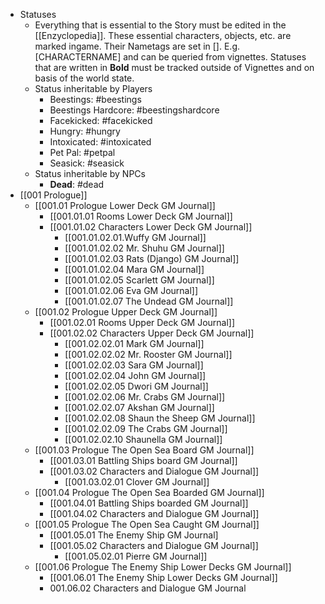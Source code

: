 - Statuses
	- Everything that is essential to the Story must be edited in the [[Enzyclopedia]]. These essential characters, objects, etc.  are marked ingame. Their Nametags are set in []. E.g. [CHARACTERNAME] and can be queried from vignettes. Statuses that are written in **Bold** must be tracked outside of Vignettes and on basis of the world state.
	- Status inheritable by Players
		- Beestings: #beestings
		- Beestings Hardcore: #beestingshardcore
		- Facekicked: #facekicked
		- Hungry: #hungry
		- Intoxicated: #intoxicated
		- Pet Pal: #petpal
		- Seasick: #seasick
	- Status inheritable by NPCs
		- **Dead**: #dead
- [[001 Prologue]]
	- [[001.01 Prologue Lower Deck GM Journal]]
		- [[001.01.01 Rooms Lower Deck GM Journal]]
		- [[001.01.02 Characters Lower Deck GM Journal]]
			- [[001.01.02.01.Wuffy GM Journal]]
			- [[001.01.02.02 Mr. Shuhu GM Journal]]
			- [[001.01.02.03 Rats (Django) GM Journal]]
			- [[001.01.02.04 Mara GM Journal]]
			- [[001.01.02.05 Scarlett GM Journal]]
			- [[001.01.02.06 Eva GM Journal]]
			- [[001.01.02.07 The Undead GM Journal]]
	- [[001.02 Prologue Upper Deck GM Journal]]
		- [[001.02.01 Rooms Upper Deck GM Journal]]
		- [[001.02.02 Characters Upper Deck GM Journal]]
			- [[001.02.02.01 Mark GM Journal]]
			- [[001.02.02.02 Mr. Rooster GM Journal]]
			- [[001.02.02.03 Sara GM Journal]]
			- [[001.02.02.04 John GM Journal]]
			- [[001.02.02.05 Dwori GM Journal]]
			- [[001.02.02.06 Mr. Crabs GM Journal]]
			- [[001.02.02.07 Akshan GM Journal]]
			- [[001.02.02.08 Shaun the Sheep GM Journal]]
			- [[001.02.02.09 The Crabs GM Journal]]
			- [[001.02.02.10 Shaunella GM Journal]]
	- [[001.03 Prologue The Open Sea Board GM Journal]]
		- [[001.03.01 Battling Ships board GM Journal]]
		- [[001.03.02 Characters and Dialogue GM Journal]]
			- [[001.03.02.01 Clover GM Journal]]
	- [[001.04 Prologue The Open Sea Boarded GM Journal]]
		- [[001.04.01 Battling Ships boarded GM Journal]]
		- [[001.04.02 Characters and Dialogue GM Journal]]
	- [[001.05 Prologue The Open Sea Caught GM Journal]]
		- [[001.05.01 The Enemy Ship GM Journal]
		- [[001.05.02 Characters and Dialogue GM Journal]]
			- [[001.05.02.01 Pierre GM Journal]]
	- [[001.06 Prologue The Enemy Ship Lower Decks GM Journal]]
		- [[001.06.01 The Enemy Ship Lower Decks GM Journal]]
		- 001.06.02 Characters and Dialogue GM Journal